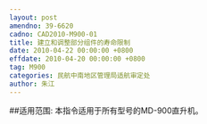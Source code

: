 ```yaml
---
layout: post
amendno: 39-6620
cadno: CAD2010-M900-01
title: 建立和调整部分组件的寿命限制
date: 2010-04-22 00:00:00 +0800
effdate: 2010-04-20 00:00:00 +0800
tag: M900
categories: 民航中南地区管理局适航审定处
author: 朱江
---
```


##适用范围:
本指令适用于所有型号的MD-900直升机。

